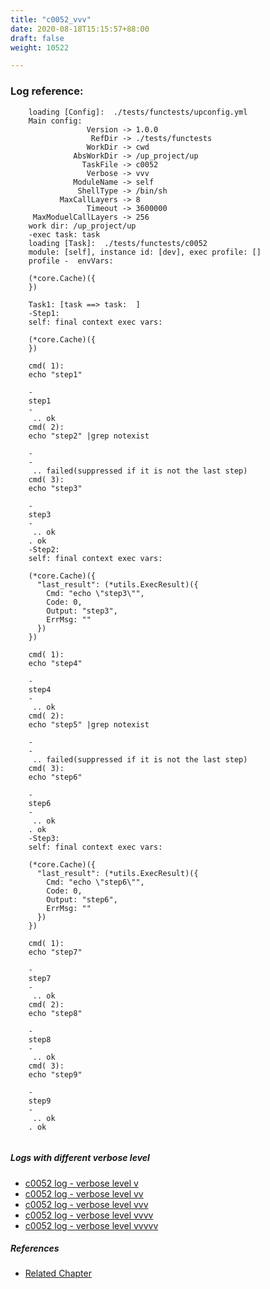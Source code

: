 ```yaml
---
title: "c0052_vvv"
date: 2020-08-18T15:15:57+88:00
draft: false
weight: 10522

---
```


### Log reference: <no value>

```
    loading [Config]:  ./tests/functests/upconfig.yml
    Main config:
                 Version -> 1.0.0
                  RefDir -> ./tests/functests
                 WorkDir -> cwd
              AbsWorkDir -> /up_project/up
                TaskFile -> c0052
                 Verbose -> vvv
              ModuleName -> self
               ShellType -> /bin/sh
           MaxCallLayers -> 8
                 Timeout -> 3600000
     MaxModuelCallLayers -> 256
    work dir: /up_project/up
    -exec task: task
    loading [Task]:  ./tests/functests/c0052
    module: [self], instance id: [dev], exec profile: []
    profile -  envVars:
    
    (*core.Cache)({
    })
    
    Task1: [task ==> task:  ]
    -Step1:
    self: final context exec vars:
    
    (*core.Cache)({
    })
    
    cmd( 1):
    echo "step1"
    
    -
    step1
    -
     .. ok
    cmd( 2):
    echo "step2" |grep notexist
    
    -
    -
     .. failed(suppressed if it is not the last step)
    cmd( 3):
    echo "step3"
    
    -
    step3
    -
     .. ok
    . ok
    -Step2:
    self: final context exec vars:
    
    (*core.Cache)({
      "last_result": (*utils.ExecResult)({
        Cmd: "echo \"step3\"",
        Code: 0,
        Output: "step3",
        ErrMsg: ""
      })
    })
    
    cmd( 1):
    echo "step4"
    
    -
    step4
    -
     .. ok
    cmd( 2):
    echo "step5" |grep notexist
    
    -
    -
     .. failed(suppressed if it is not the last step)
    cmd( 3):
    echo "step6"
    
    -
    step6
    -
     .. ok
    . ok
    -Step3:
    self: final context exec vars:
    
    (*core.Cache)({
      "last_result": (*utils.ExecResult)({
        Cmd: "echo \"step6\"",
        Code: 0,
        Output: "step6",
        ErrMsg: ""
      })
    })
    
    cmd( 1):
    echo "step7"
    
    -
    step7
    -
     .. ok
    cmd( 2):
    echo "step8"
    
    -
    step8
    -
     .. ok
    cmd( 3):
    echo "step9"
    
    -
    step9
    -
     .. ok
    . ok
    
```

##### Logs with different verbose level
* [c0052 log - verbose level v](../../logs/c0052_v)
* [c0052 log - verbose level vv](../../logs/c0052_vv)
* [c0052 log - verbose level vvv](../../logs/c0052_vvv)
* [c0052 log - verbose level vvvv](../../logs/c0052_vvvv)
* [c0052 log - verbose level vvvvv](../../logs/c0052_vvvvv)

##### References
* [Related Chapter](../../shell-func/c0052)
